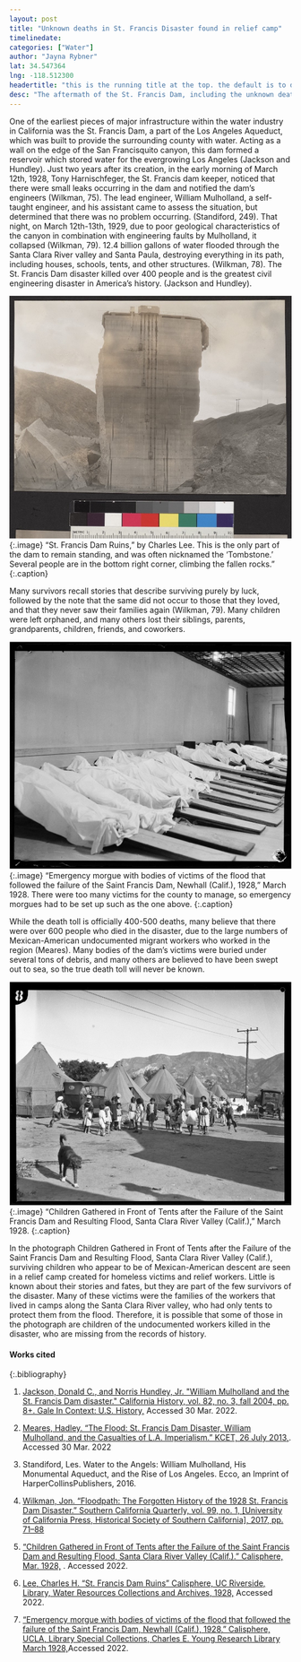```yaml
---
layout: post
title: "Unknown deaths in St. Francis Disaster found in relief camp"
timelinedate: 
categories: ["Water"]
author: "Jayna Rybner"
lat: 34.547364
lng: -118.512300
headertitle: "this is the running title at the top. the default is to display the site title, so to activate the running title you will need to uncomment in the post.html layout"
desc: "The aftermath of the St. Francis Dam, including the unknown deaths and history of the disaster."
---
```


One of the earliest pieces of major infrastructure within the water industry in California was the St. Francis Dam, a part of the Los Angeles Aqueduct, which was built to provide the surrounding county with water. Acting as a wall on the edge of the San Francisquito canyon, this dam formed a reservoir which stored water for the evergrowing Los Angeles (Jackson and Hundley). Just two years after its creation, in the early morning of March 12th, 1928, Tony Harnischfeger, the St. Francis dam keeper, noticed that there were small leaks occurring in the dam and notified the dam’s engineers (Wilkman, 75). The lead engineer, William Mulholland, a self-taught engineer, and his assistant came to assess the situation, but determined that there was no problem occurring. (Standiford, 249).  That night, on March 12th-13th, 1929, due to poor geological characteristics of the canyon in combination with engineering faults by Mulholland, it collapsed (Wilkman, 79). 12.4 billion gallons of water flooded through the Santa Clara River valley and Santa Paula, destroying everything in its path, including houses, schools, tents, and other structures. (Wilkman, 78). The St. Francis Dam disaster killed over 400 people and is the greatest civil engineering disaster in America’s history. (Jackson and Hundley).


![St. Francis Dam Remains](images/DamImageSide_JR.jpg)
   {:.image} 
“St. Francis Dam Ruins,” by Charles Lee. This is the only part of the dam to remain standing, and was often nicknamed the ‘Tombstone.’ Several people are in the bottom right corner, climbing the fallen rocks.”
{:.caption}

Many survivors recall stories that describe surviving purely by luck, followed by the note that the same did not occur to those that they loved, and that they never saw their families again (Wilkman, 79). Many children were left orphaned, and many others lost their siblings, parents, grandparents, children, friends, and coworkers.

![St. Francis Dam Morgue](images/morgueDam_JR.jpg)
   {:.image} 
“Emergency morgue with bodies of victims of the flood that followed the failure of the Saint Francis Dam, Newhall (Calif.), 1928,” March 1928. There were too many victims for the county to manage, so emergency morgues had to be set up such as the one above.
{:.caption}

While the death toll is officially 400-500 deaths, many believe that there were over 600 people who died in the disaster, due to the large numbers of Mexican-American undocumented migrant workers who worked in the region (Meares). Many bodies of the dam’s victims were buried under several tons of debris, and many others are believed to have been swept out to sea, so the true death toll will never be known.


![St. Francis Dam Relief Camp](images/campFrancisDam_JR.png)
   {:.image}
“Children Gathered in Front of Tents after the Failure of the Saint Francis Dam and Resulting Flood, Santa Clara River Valley (Calif.),” March 1928.
{:.caption}


In the photograph Children Gathered in Front of Tents after the Failure of the Saint Francis Dam and Resulting Flood, Santa Clara River Valley (Calif.), surviving children who appear to be of Mexican-American descent are seen in a relief camp created for homeless victims and relief workers. Little is known about their stories and fates, but they are part of the few survivors of the disaster. Many of these victims were the families of the workers that lived in camps along the Santa Clara River valley, who had only tents to protect them from the flood. Therefore, it is possible that some of those in the photograph are children of the undocumented workers killed in the disaster, who are missing from the records of history.

#### Works cited

{:.bibliography} 
1. [Jackson, Donald C., and Norris Hundley, Jr. "William Mulholland and the St. Francis Dam disaster." California History, vol. 82, no. 3, fall 2004, pp. 8+. Gale In Context: U.S. History,](link.gale.com/apps/doc/A129248080/GPS?u=usocal_main&sid=bookmark-GPS&xid=5b3a98f7)
Accessed 30 Mar. 2022.
2. [Meares, Hadley. “The Flood: St. Francis Dam Disaster, William Mulholland, and the Casualties of L.A. Imperialism.” KCET, 26 July 2013,](https://www.kcet.org/history-society/the-flood-st-francis-dam-disaster-william-mulholland-and-the-casualties-of-l-a-imperialism). Accessed 30 Mar. 2022
3. Standiford, Les. Water to the Angels: William Mulholland, His Monumental Aqueduct, and the Rise of Los Angeles. Ecco, an Imprint of HarperCollinsPublishers, 2016.
4. [Wilkman, Jon. “Floodpath: The Forgotten History of the 1928 St. Francis Dam Disaster.” Southern California Quarterly, vol. 99, no. 1, [University of California Press, Historical Society of Southern California], 2017, pp. 71–88]( https://www.jstor.org/stable/26413416)

5. [“Children Gathered in Front of Tents after the Failure of the Saint Francis Dam and Resulting Flood, Santa Clara River Valley (Calif.).” Calisphere, Mar. 1928,](https://calisphere.org/item/ark:/21198/zz002dcrfb/) . Accessed 2022.
 
6. [Lee, Charles H. “St. Francis Dam Ruins” Calisphere, UC Riverside, Library, Water Resources Collections and Archives, 1928,](https://calisphere.org/item/ark:/28722/bk000470t1t/) Accessed 2022.
7. [“Emergency morgue with bodies of victims of the flood that followed the failure of the Saint Francis Dam, Newhall (Calif.), 1928,”  Calisphere, UCLA, Library Special Collections, Charles E. Young Research Library March 1928,]( https://calisphere.org/item/ark:/21198/zz002dcsft/ )Accessed 2022.
